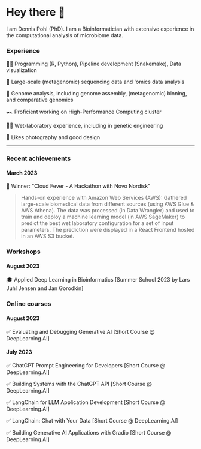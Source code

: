 # Hey there 👋

I am Dennis Pohl (PhD). I am a Bioinformatician with extensive experience in the computational analysis of microbiome data.

### Experience

👨‍💻 Programming (R, Python), Pipeline development (Snakemake), Data visualization

🧬 Large-scale (metagenomic) sequencing data and 'omics data analysis

🦠 Genome analysis, including genome assembly, (metagenomic) binning, and comparative genomics

🏎️ Proficient working on High-Performance Computing cluster

👨‍🔬 Wet-laboratory experience, including in genetic engineering

📸 Likes photography and good design

---
### Recent achievements
#### March 2023
🥇 Winner: "Cloud Fever - A Hackathon with Novo Nordisk"
> Hands-on experience with Amazon Web Services (AWS): Gathered large-scale biomedical data from different sources (using AWS Glue & AWS Athena). The data was processed (in Data Wrangler) and used to train and deploy a machine learning model (in AWS SageMaker) to predict the best wet laboratory configuration for a set of input parameters. The prediction were displayed in a React Frontend hosted in an AWS S3 bucket.

### Workshops

#### August 2023
🎓 Applied Deep Learning in Bioinformatics [Summer School 2023 by Lars Juhl Jensen and Jan Gorodkin]

### Online courses

#### August 2023
✅ Evaluating and Debugging Generative AI [Short Course @ DeepLearning.AI]

#### July 2023
✅ ChatGPT Prompt Engineering for Developers [Short Course @ DeepLearning.AI]

✅ Building Systems with the ChatGPT API [Short Course @ DeepLearning.AI]

✅ LangChain for LLM Application Development [Short Course @ DeepLearning.AI]

✅ LangChain: Chat with Your Data [Short Course @ DeepLearning.AI]

✅ Building Generative AI Applications with Gradio [Short Course @ DeepLearning.AI]